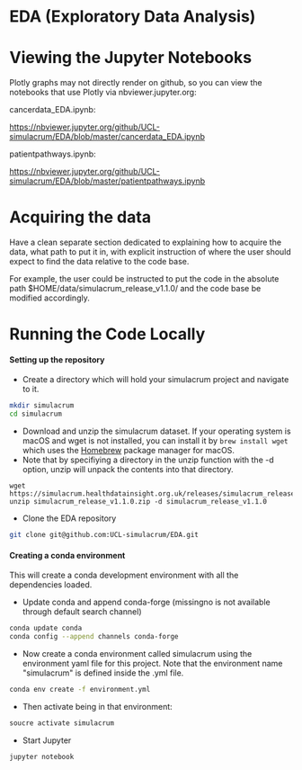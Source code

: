 # EDA (Exploratory Data Analysis)
# Viewing the Jupyter Notebooks

Plotly graphs may not directly render on github, so you can view the notebooks that use Plotly via nbviewer.jupyter.org:

cancerdata_EDA.ipynb:

https://nbviewer.jupyter.org/github/UCL-simulacrum/EDA/blob/master/cancerdata_EDA.ipynb

patientpathways.ipynb:

https://nbviewer.jupyter.org/github/UCL-simulacrum/EDA/blob/master/patientpathways.ipynb

# Acquiring the data

Have a clean separate section dedicated to explaining how to acquire the data, what path to put it in, with explicit instruction of where the user should expect to find the data relative to the code base.

For example, the user could be instructed to put the code in the absolute path $HOME/data/simulacrum_release_v1.1.0/ and the code base be modified accordingly.

# Running the Code Locally

#### Setting up the repository

* Create a directory which will hold your simulacrum project and navigate to it.  

```bash
mkdir simulacrum
cd simulacrum
```

* Download and unzip the simulacrum dataset.  If your operating system is macOS and wget is not installed, you can install it by ```brew install wget``` which uses the [Homebrew](https://brew.sh) package manager for macOS.
* Note that by specifiying a directory in the unzip function with the -d option, unzip will unpack the contents into that directory.
```
wget https://simulacrum.healthdatainsight.org.uk/releases/simulacrum_release_v1.1.0.zip
unzip simulacrum_release_v1.1.0.zip -d simulacrum_release_v1.1.0
```
* Clone the EDA repository

```bash
git clone git@github.com:UCL-simulacrum/EDA.git
```

#### Creating a conda environment
This will create a conda development environment with all the dependencies loaded.

* Update conda and append conda-forge (missingno is not available through default search channel)

```bash
conda update conda
conda config --append channels conda-forge
```

* Now create a conda environment called simulacrum using the environment yaml file for this project.  Note that the environment name "simulacrum" is defined inside the .yml file.  

```bash
conda env create -f environment.yml
```

* Then activate being in that environment:

```bash
soucre activate simulacrum
```

* Start Jupyter

```bash
jupyter notebook
```
